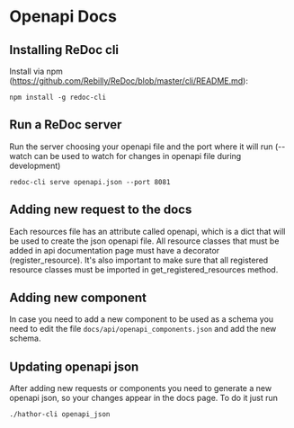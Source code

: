 Openapi Docs
============

Installing ReDoc cli
---------------------

Install via npm (https://github.com/Rebilly/ReDoc/blob/master/cli/README.md):

    npm install -g redoc-cli


Run a ReDoc server
----------------

Run the server choosing your openapi file and the port where it will run (--watch can be used to watch for changes in openapi file during development)

    redoc-cli serve openapi.json --port 8081


Adding new request to the docs
------------------------------

Each resources file has an attribute called openapi, which is a dict that will be used to create the json openapi file. All resource classes that must be added in api documentation page must have a decorator (register_resource). It's also important to make sure that all registered resource classes must be imported in get_registered_resources method.


Adding new component
--------------------

In case you need to add a new component to be used as a schema you need to edit the file `docs/api/openapi_components.json` and add the new schema.


Updating openapi json
---------------------

After adding new requests or components you need to generate a new openapi json, so your changes appear in the docs page. To do it just run

    ./hathor-cli openapi_json